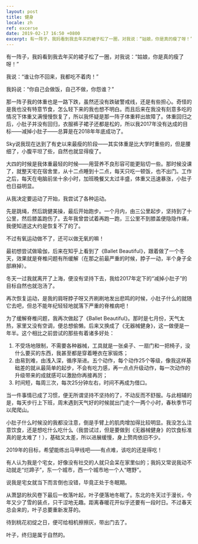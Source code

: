 ```yaml
---
layout: post
title: 健身
locale: zh
ref: excerse
date: 2019-02-17 16:50 +0800
excerpt: 有一阵子，我妈看到我去年买的裙子松了一圈，对我说：“姑娘，你是真的瘦了呀！”我说：“谁让你不回来，我都吃不着肉！”我妈说：“你自己会做饭，自己不做，你怨谁？”
---
```


有一阵子，我妈看到我去年买的裙子松了一圈，对我说：“姑娘，你是真的瘦了呀！”

我说：“谁让你不回来，我都吃不着肉！”

我妈说：“你自己会做饭，自己不做，你怨谁？”

那一阵子我的体重也是一路下跌，虽然还没有跌破警戒线，还是有些担心。奇怪的是我也没有特意节食，怎么轻下来的我也想不明白。而且后来在我没有刻意多吃的情况下体重又满慢慢恢复了，所以我怀疑是那一阵子体重秤出故障了。体重回归之后，小肚子并没有回归，衣服裤子裙子还都是松的，所以我2017年没有达成的目标——减掉小肚子——总算是在2018年年底成功了。

Sky说我现在达到了有史以来最瘦的阶段——其实体重是比大学时重些的，但是腰细了，小腹平坦了些，自然也就显得瘦了。

大四的时候是我体重最轻的时候——用营养不良形容可能更贴切一些。那时候没课了，就整天宅在宿舍里，从十二点睡到十二点，每天只吃一顿饭，也不出门。工作之后，每天在电脑前坐十余小时，加班晚餐又太过丰盛，体重又迅速暴涨，小肚子也日益明显。

从我决定要运动了开始，我尝试了各种运动。

先是跳绳，然后跳健美操，最后开始跑步。一个月内，由三公里起步，坚持到了十公里，然后膝盖跑伤了。去年我曾尝试着再跑一跑，三公里不到膝盖便隐隐作痛，我便知道这大约是恢复不了的了。

不过有氧运动做不了，还可以做无氧的嘛！

最初想尝试做瑜伽，后来在知乎上看到了《Ballet Beautiful》，跟着做了一个冬天，效果就是脊椎问题有所缓解（在那之前最严重的时候，脖子一动，半个身子全部麻掉）。

冬天一过我就离开了上海，便没有坚持下去，我给2017年定下的“减掉小肚子”的目标自然也就泡汤了。

再次恢复运动，是我的肩呀脖子呀又齐刷刷地发出悲鸣的时候，小肚子什么的就随它去吧，但总不能年纪轻轻地就落下严重的脊椎病吧！

为了缓解脊椎问题，我再次做起了《Ballet Beautiful》。那时是七月份，天气太热，家里又没有空调，便总想偷懒。后来又换成了《无器械健身》，这一做便是一年半。这个相比之前尝试的那些有着诸多好处：

1. 不受场地限制，不需要各种器械，工具就是一张桌子、一扇门和一把椅子，没什么要买的东西，我甚至都是穿着睡衣在家锻炼；
2. 由易到难，由浅入深，循序渐进。五个动作，每个动作25个等级，像我这样基础差的就从最简单的起步，不会有吃力感，再一点点升级动作，每一次动作的升级带来的成就感可以激励你再接再厉；
3. 时间短，每周三次，每次25分钟左右，时间不再成为借口。

当一件事情已成了习惯，便无所谓坚持不坚持的了，不动反而不舒服。与此相辅的是，每天步行上下班，周末遇到天气好的时候就出门走个一两个小时，春秋季节可以爬爬山。

小肚子什么时候没的我都没注意，倒是手臂上的肌肉增加得比较明显。我没怎么注意饮食，还是想吃什么吃什么（我尝试过，但是要做到《无器械健身》的饮食标准真的是太难了！），基础又太差，所以进展缓慢，身上赘肉依旧不少。

2019年的目标，希望能练出马甲线吧——有点难，该吃的还是得吃！

有人认为我是个宅女，好像没有社交的人就只会呆在家里似的；我妈又常说我动不动就走“烂蹄子”，东一个城市，西一个城市地一个人“瞎野”。

说我是宅女就当下而言倒也没错，毕竟正处于冬眠期。

从萧瑟的秋风卷下最后一枚落叶起，叶子便落地冬眠了。东北的冬天过于漫长，今年又少了雪的装点，只干涩地无趣。距离春暖花开似乎还要有一段时日。不过春天总会来的，叶子总要重新发芽的。

待到桃花初绽之日，便可给相机擦擦灰，带出门去了。

叶子，终归是属于自然的。
